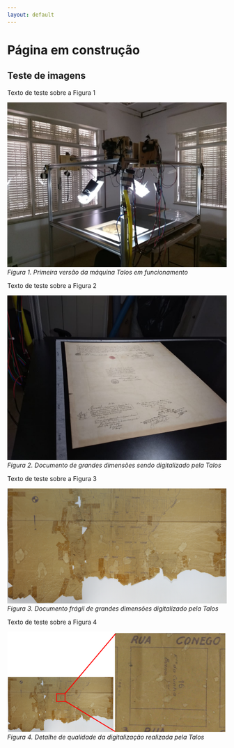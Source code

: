 ```yaml
---
layout: default
---
```


# Página em construção

## Teste de imagens

Texto de teste sobre a Figura 1 

![Figura 1. Primeira versão da máquina Talos em funcionamento](/assets/images/img1.jpg)
*Figura 1. Primeira versão da máquina Talos em funcionamento*

Texto de teste sobre a Figura 2 

![Figura 2. Documento de grandes dimensões sendo digitalizado pela Talos](/assets/images/img2.jpg)
*Figura 2. Documento de grandes dimensões sendo digitalizado pela Talos*

Texto de teste sobre a Figura 3 

![Figura 3. Documento frágil de grandes dimensões digitalizado pela Talos](/assets/images/img3.png)
*Figura 3. Documento frágil de grandes dimensões digitalizado pela Talos*

Texto de teste sobre a Figura 4

![Figura 4. Detalhe de qualidade da digitalização realizada pela Talos](/assets/images/img4.png)
*Figura 4. Detalhe de qualidade da digitalização realizada pela Talos*